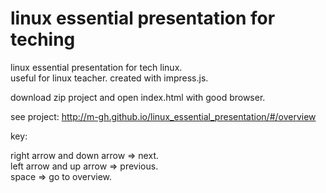 # linux essential presentation for teching
linux essential presentation for tech linux.  
useful for linux teacher.
created with impress.js.

download zip project and open index.html with good browser.

see project:
http://m-gh.github.io/linux_essential_presentation/#/overview

key:

right arrow and down arrow => next.  
left arrow and up arrow => previous.  
space => go to overview.  
